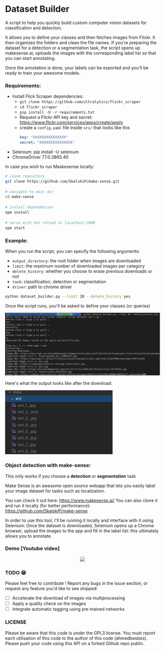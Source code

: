 # Dataset Builder

A script to help you quickly build custom computer vision datasets for classification and detection.

It allows you to define your classes and then fetches images from Flickr.
It then organizes the folders and clean the file names.
If you're preparing the dataset for a detection or a segmentation task, the script opens up makesense.ai, uploads the images with the corresponding label list so that you can start annotating.

Once the annotation is done, your labels can be exported and you'll be ready to train your awesome models.

### Requirements:

- Install Flick Scraper dependencies:
  - `git clone https://github.com/ultralytics/flickr_scraper`
  - `cd flickr_scraper`
  - `pip install -U -r requirements.txt`
  - Request a Flickr API key and secret: https://www.flickr.com/services/apps/create/apply
  - create a `config.yaml` file inside `src/` that looks like this
    ```yaml
    key: "XXXXXXXXXXXXXXX"
    secret: "XXXXXXXXXXXXXXX"
    ```
- Selenium: pip install -U selenium
- ChromeDriver 77.0.3865.40

In case you wish to run Maskesense locally:

```bash
# clone repository
git clone https://github.com/SkalskiP/make-sense.git

# navigate to main dir
cd make-sense

# install dependencies
npm install

# serve with hot reload at localhost:3000
npm start
```

### Example:

When you run the script, you can specify the following arguments:

- `output_directory`: the root folder when images are downloaded
- `limit`: the maximum number of downloaded images per category
- `delete_history`: whether you choose to erase previous downloads or not
- `task`: classification, detection or segmentation
- `driver`: path to chrome driver

```bash
python dataset_builder.py --limit 20 --delete_history yes
```

Once the script runs, you'll be asked to define your classes (or queries)

<img src = "./images/screenshot.png" >

Here's what the output looks like after the download:

<img src = "./images/output.png" width=350>

### Object detection with make-sense:

This only works if you choose a **detection** or **segmentation** task

Make Sense is an awesome open source webapp that lets you easily label your image dataset for tasks such as localization.

You can check it out here: https://www.makesense.ai/
You can also clone it and run it locally (for better performance): https://github.com/SkalskiP/make-sense

In order to use this tool, I'll be running it locally and interface with it using Selenium: Once the dataset is downloaded, Selenium opens up a Chrome browser, upload the images to the app and fill in the label list: this ultimately allows you to annotate.

### Demo [Youtube video]

<p align="center">
  <a href="https://www.youtube.com/watch?v=qXLvMr9mrP4">
    <img src="https://img.youtube.com/vi/qXLvMr9mrP4/0.jpg">
  </a>
</p>

### TODO :grin:

Please feel free to contribute ! Report any bugs in the issue section, or request any feature you'd like to see shipped:

- [ ] Accelerate the download of images via multiprocessing
- [ ] Apply a quality check on the images
- [ ] Integrate automatic tagging using pre-trained networks

### LICENSE

Please be aware that this code is under the GPL3 license.
You must report each utilisation of this code to the author of this code (ahmedbesbes).
Please push your code using this API on a forked Github repo public.

